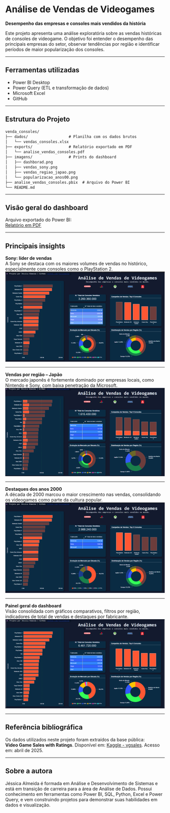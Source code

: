 
# Análise de Vendas de Videogames

**Desempenho das empresas e consoles mais vendidos da história**

Este projeto apresenta uma análise exploratória sobre as vendas históricas de consoles de videogame. O objetivo foi entender o desempenho das principais empresas do setor, observar tendências por região e identificar períodos de maior popularização dos consoles.

---

## Ferramentas utilizadas

- Power BI Desktop
- Power Query (ETL e transformação de dados)
- Microsoft Excel
- GitHub

---

## Estrutura do Projeto

```
venda_consoles/
├── dados/                  # Planilha com os dados brutos
│   └── vendas_consoles.xlsx
├── exports/                # Relatório exportado em PDF
│   └── analise_vendas_consoles.pdf
├── imagens/                # Prints do dashboard
│   ├── dashborad.png
│   ├── vendas_sony.png
│   ├── vendas_regiao_japao.png
│   └── popularizacao_anos00.png
├── analise_vendas_consoles.pbix  # Arquivo do Power BI
└── README.md
```

---

## Visão geral do dashboard

Arquivo exportado do Power BI:  
[Relatório em PDF](./exports/analise_vendas_consoles.pdf)

---

## Principais insights

**Sony: líder de vendas**  
A Sony se destaca com os maiores volumes de vendas no histórico, especialmente com consoles como o PlayStation 2.  
![Sony](./imagens/vendas_sony.png)

---

**Vendas por região – Japão**  
O mercado japonês é fortemente dominado por empresas locais, como Nintendo e Sony, com baixa penetração da Microsoft.  
![Região Japão](./imagens/vendas_regiao_japao.png)

---

**Destaques dos anos 2000**  
A década de 2000 marcou o maior crescimento nas vendas, consolidando os videogames como parte da cultura popular.  
![Anos 2000](./imagens/popularizacao_anos00.png)

---

**Painel geral do dashboard**  
Visão consolidada com gráficos comparativos, filtros por região, indicadores de total de vendas e destaques por fabricante.  
![Dashboard](./imagens/dashborad.png)

---

## Referência bibliográfica

Os dados utilizados neste projeto foram extraídos da base pública:  
**Video Game Sales with Ratings**. Disponível em: [Kaggle - vgsales](https://www.kaggle.com/datasets/gregorut/videogame-sales-with-ratings). Acesso em: abril de 2025.

---

## Sobre a autora

Jéssica Almeida é formada em Análise e Desenvolvimento de Sistemas e está em transição de carreira para a área de Análise de Dados. Possui conhecimento em ferramentas como Power BI, SQL, Python, Excel e Power Query, e vem construindo projetos para demonstrar suas habilidades em dados e visualização.
